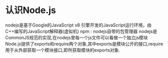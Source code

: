 # 认识Node.js

nodejs是基于Google的JavaScript v8 引擎开发的JavaScript运行环境，由C++编写的JavaScript解释器(虚拟机)
npm : nodejs自带的包管理器
nodejs是CommonJS规范的实现,在nodejs里每一个js文件可以看做一个独立js模块
Node.js提供了exports和require两个对象,其中exports是模块公开的接口,require用于从外部获取一个模块接口,即所获取模块的exports对象.
